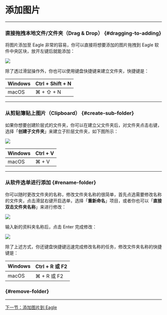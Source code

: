 # 添加图片

---

### 直接拖拽本地文件/文件夹（Drag & Drop） {#dragging-to-adding}

将图片添加至 Eagle 非常的容易，你可以直接将想要添加的图片拖拽到 Eagle 软件中央区块，放开左键后就能添加：

![](http://via.placeholder.com/350x150)





除了透过滑鼠操作外，你也可以使用键盘快捷键来建立文件夹，快捷键是：

| Windows | Ctrl + Shift + N |
| :--- | :--- |
| macOS | ⌘ + ⇧ + N |

---

### 从剪贴簿贴上图片（Clipboard） {#create-sub-folder}

如果你想要创建阶层式的文件夹，你可以在建立父文件夹后，对文件夹点击右键，选择「**创建子文件夹**」来建立子阶层文件夹，如下图所示：

![](http://via.placeholder.com/350x150)

| Windows | Ctrl + V |
| :--- | :--- |
| macOS | ⌘ + V |

---

### 从软件选单进行添加 {#rename-folder}

你可以随时更改文件夹的名称，修改文件夹名称的很简单，首先点选需要修改名称的文件夹，点击滑鼠右键开启选单，选择「**重新命名**」项目，或者你也可以「**直接双击文件夹名称**」来进行修改：

![](http://via.placeholder.com/350x150)

输入新的资料夹名称后，点击 Enter 完成修改：

![](http://via.placeholder.com/350x150)

除了上述方式，你还键盘快捷键迅速完成修改名称的任务，修改文件夹名称的快捷键是：

| Windows | Ctrl + R 或 F2 |
| :--- | :--- |
| macOS | ⌘ + R 或 F2 |

###  {#remove-folder}

---

[下一节：添加图片到 Eagle](/add-images.md)

